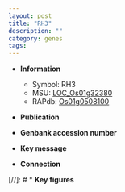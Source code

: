 ```yaml
---
layout: post
title: "RH3"
description: ""
category: genes
tags: 
---
```


* **Information**  
    + Symbol: RH3  
    + MSU: [LOC_Os01g32380](http://rice.uga.edu/cgi-bin/ORF_infopage.cgi?orf=LOC_Os01g32380)  
    + RAPdb: [Os01g0508100](http://rapdb.dna.affrc.go.jp/viewer/gbrowse_details/irgsp1?name=Os01g0508100)  

* **Publication**  

* **Genbank accession number**  

* **Key message**  

* **Connection**  

[//]: # * **Key figures**  


